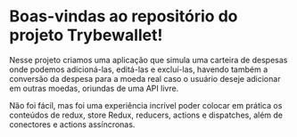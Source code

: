 # Boas-vindas ao repositório do projeto Trybewallet!

Nesse projeto criamos uma aplicação que simula uma carteira de despesas onde podemos adicioná-las, editá-las e excluí-las, havendo também a conversão da despesa para a moeda real caso o usuário deseje adicionar em outras moedas,  oriundas de uma API livre. 

Não foi fácil, mas foi uma experiência incrível poder colocar em prática os conteúdos de redux, store Redux, reducers, actions e dispatches, além de conectores e actions assíncronas. 
